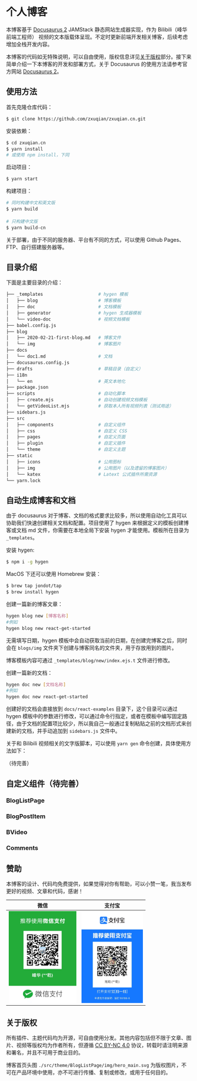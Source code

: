 # 个人博客

本博客基于 [Docusaurus 2](https://v2.docusaurus.io/) JAMStack 静态网站生成器实现，作为 Bilibili（峰华前端工程师） 视频的文本版载体呈现。不定时更新前端开发相关博客，后续考虑增加全栈开发内容。

本博客的代码如无特殊说明，可以自由使用，版权信息详见[关于版权](#关于版权)部分。接下来简单介绍一下本博客的开发和部署方式，关于 Docusaurus 的使用方法请参考官方网站 [Docusaurus 2](https://v2.docusaurus.io/)。

## 使用方法

首先克隆仓库代码：

```bash
$ git clone https://github.com/zxuqian/zxuqian.cn.git

```

安装依赖：

```bash
$ cd zxuqian.cn
$ yarn install
# 或使用 npm install，下同
```

启动项目：

```bash
$ yarn start
```

构建项目：

```bash
# 同时构建中文和英文版
$ yarn build

# 只构建中文版
$ yarn build-cn
```

关于部署，由于不同的服务器、平台有不同的方式，可以使用 Github Pages、FTP、自行搭建服务器等。

## 目录介绍

下面是主要目录的介绍：

```bash
├── _templates                     # hygen 模板
│   ├── blog                       # 博客模板
│   ├── doc                        # 文档模板
│   ├── generator                  # hygen 生成器模板
│   └── video-doc                  # 视频文档模板
├── babel.config.js
├── blog                          
│   ├── 2020-02-21-first-blog.md   # 博客文件
│   └── img                        # 博客图片
├── docs                          
│   └── doc1.md                    # 文档          
├── docusaurus.config.js
├── drafts                         # 草稿目录（自定义）
├── i18n
│   └── en                         # 英文本地化
├── package.json
├── scripts                        # 自动化脚本
│   ├── create.mjs                 # 自动创建视频文档模板
│   └── getVideoList.mjs           # 获取本人所有视频列表（测试用途）
├── sidebars.js                    
├── src
│   ├── components                 # 自定义组件
│   ├── css                        # 自定义 CSS
│   ├── pages                      # 自定义页面
│   ├── plugin                     # 自定义插件
│   └── theme                      # 自定义主题
├── static
│   ├── icons                      # 公用图标
│   ├── img                        # 公用图片（以及遗留的博客图片）
│   └── katex                      # Latext 公式插件所需资源
└── yarn.lock
```

## 自动生成博客和文档

由于 docusaurus 对于博客、文档的格式要求比较多，所以使用自动化工具可以协助我们快速创建相关文档和配置。项目使用了 hygen 来根据定义的模板创建博客或文档 md 文件，你需要在本地全局下安装 hygen 才能使用。模板所在目录为 `_templates`。

安装 hygen:

```bash
$ npm i -g hygen
```

MacOS 下还可以使用 Homebrew 安装：

```bash
$ brew tap jondot/tap
$ brew install hygen
```

创建一篇新的博客文章：

```bash
hygen blog new [博客名称]
#例如
hygen blog new react-get-started
```
无需填写日期，hygen 模板中会自动获取当前的日期，在创建完博客之后，同时会在 `blogs/img` 文件夹下创建与博客同名的文件夹，用于存放用到的图片。

博客模板内容可通过 `_templates/blog/new/index.ejs.t` 文件进行修改。

创建一篇新的文档：

```bash
hygen doc new [文档名称]
#例如
hygen doc new react-get-started
```
创建好的文档会直接放到 `docs/react-examples` 目录下，这个目录可以通过 hygen 模板中的参数进行修改，可以通过命令行指定，或者在模板中编写固定路径，由于文档的配置项比较少，所以我自己一般通过复制粘贴之前的文档形式来创建新的文档，并手动追加到 `sidebars.js` 文件中。

关于和 Bilibili 视频相关的文字版脚本，可以使用 `yarn gen` 命令创建，具体使用方法如下：

（待完善）

## 自定义组件（待完善）

### BlogListPage

### BlogPostItem

### BVideo

### Comments

## 赞助

本博客的设计、代码均免费提供，如果觉得对你有帮助，可以小赞一笔，我当发布更好的视频、文章和代码，感谢！

|                          微信                          |                       支付宝                        |
| :----------------------------------------------------: | :-------------------------------------------------: |
| <img src="./static/img/wechatPay.webp" height="250" /> | <img src="./static/img/aliPay.webp" height="250" /> |
## 关于版权

所有插件、主题代码均为开源，可自由使用分发。其他内容包括但不限于文章、图片、视频等版权均为作者所有，但遵循 [CC BY-NC 4.0](https://creativecommons.org/licenses/by-nc/4.0/deed.zh-Hans) 协议，转载时请注明来源和署名，并且不可用于商业目的。

博客首页头图 `./src/theme/BlogListPage/img/hero_main.svg` 为版权图片，不可在产品环境中使用，亦不可进行传播、复制或修改，或用于任何目的。